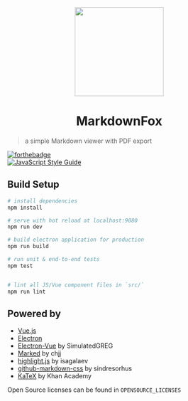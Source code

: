 <div align='center'>
  <img width=200px src='http://files.l3r.de/markdownfox/logo.png'><br>
  <h1>MarkdownFox</h1>
</div>

> a simple Markdown viewer with PDF export

[![forthebadge](http://forthebadge.com/images/badges/built-with-love.svg)](http://forthebadge.com)  
[![JavaScript Style Guide](https://cdn.rawgit.com/standard/standard/master/badge.svg)](https://github.com/standard/standard)

## Build Setup

``` bash
# install dependencies
npm install

# serve with hot reload at localhost:9080
npm run dev

# build electron application for production
npm run build

# run unit & end-to-end tests
npm test


# lint all JS/Vue component files in `src/`
npm run lint

```

## Powered by

- [Vue.js](https://vuejs.org/)
- [Electron](https://electron.atom.io/)
- [Electron-Vue](https://github.com/SimulatedGREG/electron-vue) by SimulatedGREG
- [Marked](https://github.com/chjj/marked) by chjj
- [highlight.js](https://github.com/isagalaev/highlight.js) by isagalaev
- [github-markdown-css](https://github.com/sindresorhus/github-markdown-css) by sindresorhus
- [KaTeX](https://github.com/Khan/KaTeX) by Khan Academy

Open Source licenses can be found in `OPENSOURCE_LICENSES`
